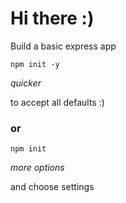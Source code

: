 # Hi there :)

Build a basic express app
```
npm init -y
```
_quicker_

to accept all defaults :)

### or
```
npm init
```
_more options_

and choose settings
